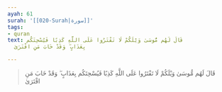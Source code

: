 ```yaml
---
ayah: 61
surah: '[[020-Surah|سورة]]'
tags:
- quran
text: قَالَ لَهُم مُّوسَىٰ وَيْلَكُمْ لَا تَفْتَرُوا عَلَى اللَّهِ كَذِبًا فَيُسْحِتَكُم
  بِعَذَابٍ ۖ وَقَدْ خَابَ مَنِ افْتَرَىٰ

---
```

> قَالَ لَهُم مُّوسَىٰ وَيْلَكُمْ لَا تَفْتَرُوا عَلَى اللَّهِ كَذِبًا فَيُسْحِتَكُم بِعَذَابٍ ۖ وَقَدْ خَابَ مَنِ افْتَرَىٰ
